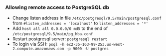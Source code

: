 ### Allowing remote access to PostgreSQL db
- Change listen address in file `/etc/postgresql/9.5/main/postgresql.conf` from `#listen_addresses = 'localhost'` to `listen_addresses = '*'`
- Add `host all all 0.0.0.0/0 md5` to the end of `/etc/postgresql/9.5/main/pg_hba.conf` 
- Restart postgresql server: `postgresql restart`
- To login via SSH: `psql -h ec2-35-163-99-253.us-west-2.compute.amazonaws.com -p 9000 -U postgres`